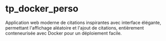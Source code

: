 # tp_docker_perso
Application web moderne de citations inspirantes avec interface élégante, permettant l'affichage aléatoire et l'ajout de citations, entièrement conteneurisée avec Docker pour un déploiement facile.
